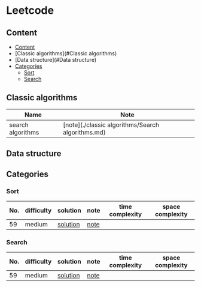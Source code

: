 # Leetcode

## Content
* [Content](#Content)
* [Classic algorithms](#Classic algorithms)
* [Data structure](#Data structure)
* [Categories](#Categories)
	* [Sort](#Sort)
	* [Search](#Search)
## Classic algorithms
Name|Note
------|-------|
search algorithms | [note](./classic algorithms/Search algorithms.md)
## Data structure

## Categories
### Sort
No. | difficulty | solution |note|time complexity|space complexity
------| -------------|-------------|--------|---------------|----------|
59 | medium|[solution](./59/solution.py)|[note](./59/note.md)||
### Search
No. | difficulty | solution |note|time complexity|space complexity
------| -------------|-------------|--------|--------|--------|
59 | medium|[solution](./59/solution.py)|[note](./59/note.md)||

